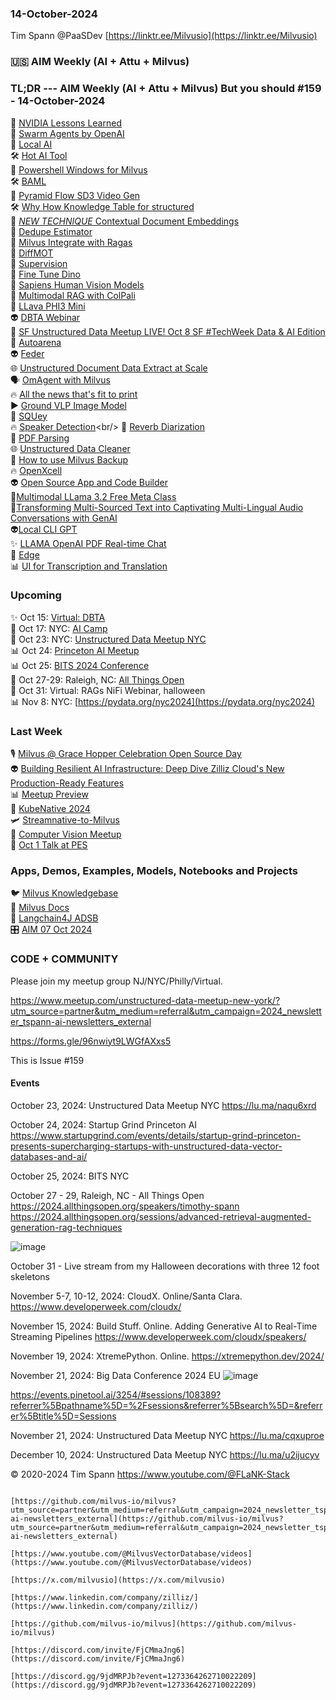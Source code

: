 ### 14-October-2024

Tim Spann @PaaSDev
[https://linktr.ee/Milvusio](https://linktr.ee/Milvusio)

### 🇺🇸 AIM Weekly (AI + Attu + Milvus)  

### TL;DR --- AIM Weekly (AI + Attu + Milvus) But you should   #159 - 14-October-2024
🫶 [NVIDIA Lessons Learned](https://www.linkedin.com/posts/svonava_nvidia-shares-facts-lessons-learned-activity-7249071847378419713-GFnI/) <br/>
🚙 [Swarm Agents by OpenAI](https://github.com/openai/swarm) <br/>
📎 [Local AI](https://localai.io/basics/getting_started/)<br/>
🛠️ [Hot AI Tool](https://github.com/lmstudio-ai/mlx-engine)<br/>
🙅 [Powershell Windows for Milvus](https://github.com/rrg92/ps-milvus) <br/>
🛠️ [BAML](https://github.com/BoundaryML/baml) <br/>
📝 [Pyramid Flow SD3 Video Gen](https://huggingface.co/rain1011/pyramid-flow-sd3)<br/>
🛠️ [Why How Knowledge Table for structured](https://github.com/whyhow-ai/knowledge-table)<br/>
🧐 [*NEW TECHNIQUE* Contextual Document Embeddings](https://huggingface.co/jxm/cde-small-v1)<br/>
📝 [Dedupe Estimator](https://github.com/huggingface/dedupe_estimator) <br/>
💫 [Milvus Integrate with Ragas](https://milvus.io/docs/integrate_with_ragas.md)<br/>
🙌 [DiffMOT](https://github.com/Kroery/DiffMOT)<br/>
🦾 [Supervision](https://github.com/roboflow/supervision)<br/>
📎 [Fine Tune Dino](https://learnopencv.com/fine-tune-dino-self-supervised-learning-segmentation/)<br/>
🚙 [Sapiens Human Vision Models](https://learnopencv.com/sapiens-human-vision-models/)<br/>
🤖 [Multimodal RAG with ColPali](https://learnopencv.com/multimodal-rag-with-colpali/)<br/>
🍔 [LLava PHI3 Mini](https://huggingface.co/xtuner/llava-phi-3-mini-gguf)<br/>
👽 [DBTA Webinar](https://www.dbta.com/Webinars/Details.aspx?EventID=2076&src=zil1)<br/>
🧐 [SF Unstructured Data Meetup LIVE! Oct 8 SF #TechWeek Data & AI Edition](https://www.youtube.com/watch?v=6arNoP4GvWw)<br/>
🍔 [Autoarena](https://github.com/kolenaIO/autoarena)<br/>
👽 [Feder](https://github.com/zilliztech/feder?tab=readme-ov-file)<br/>
🌐 [Unstructured Document Data Extract at Scale](https://medium.com/@zilliz_learn/challenges-in-structured-document-data-extraction-at-scale-with-llms-66ec1077f43f)<br/>
🗣️ [OmAgent with Milvus](https://github.com/om-ai-lab/OmAgent)<br/>
🔥 [All the news that's fit to print](https://www.linkedin.com/pulse/perform-contextual-retrieval-using-milvus-llm-build-lhybc/)<br/>
▶️ [Ground VLP Image Model](https://github.com/om-ai-lab/GroundVLP)<br/>
🚙 [SQUey](https://squey.org/quickstart/)<br/>
🔥 [Speaker Detection](https://github.com/pyannote/pyannote-audio?)<br/>
🍔 [Reverb Diarization](https://github.com/revdotcom/reverb/tree/main/diarization)<br/>
🤖 [PDF Parsing](https://ai.gopubby.com/demystifying-pdf-parsing-06-representative-industry-solutions-5d4a1cfe311b)<br/>
🌐 [Unstructured Data Cleaner](https://github.com/langgenius/dify/tree/0.9.1/api/core/rag/cleaner/unstructured)<br/>
🦾 [How to use Milvus Backup](https://milvus.io/blog/how-to-use-milvus-backup-tool-step-by-step-guide.md?utm_campaign=2024-10-09_newsletter_bi-weekly_zilliz)<br/>
🔥 [OpenXcell](https://www.openxcell.com/milvus/)<br/>
👽 [Open Source App and Code Builder](https://github.com/Pythagora-io/gpt-pilot)<br/>
🦾[Multimodal LLama 3.2 Free Meta Class](https://learn.deeplearning.ai/courses/introducing-multimodal-llama-3-2/lesson/1/introduction)<br/>
🦾[Transforming Multi-Sourced Text into Captivating Multi-Lingual Audio Conversations with GenAI](https://github.com/souzatharsis/podcastfy)<br/>
👽[Local CLI GPT](https://github.com/ErikBjare/gptme)<br/>
✨ [LLAMA OpenAI PDF Real-time Chat](https://github.com/run-llama/voice-chat-pdf)<br/>
🚕 [Edge](https://github.com/lizonghang/tpi-llm)<br/>
📊 [UI for Transcription and Translation](https://github.com/abus-aikorea/voice-pro)<br/>

### Upcoming
✨ Oct 15: [Virtual: DBTA](https://www.dbta.com/Webinars/2076-Data-Engineering-Best-Practices-for-AI.htm)  <br />
🌃 Oct 17: NYC: [AI Camp](https://www.aicamp.ai/event/eventdetails/W2024101714) <br />
🚕 Oct 23: NYC: [Unstructured Data Meetup NYC](https://lu.ma/naqu6xrd)  <br/>
📊 Oct 24: [Princeton AI Meetup](https://www.startupgrind.com/events/details/startup-grind-princeton-presents-supercharging-startups-with-unstructured-data-vector-databases-and-ai/)   <br/>
📊 Oct 25: [BITS 2024 Conference](https://www.bletchley.org/bits-2024) <br/>
📱 Oct 27-29: Raleigh, NC:  [All Things Open](https://2024.allthingsopen.org/sessions/advanced-retrieval-augmented-generation-rag-techniques)  <br/>
🎃 Oct 31: Virtual: RAGs NiFi Webinar, halloween  <br/>
📊 Nov 8: NYC: [https://pydata.org/nyc2024](https://pydata.org/nyc2024)  <br/>


### Last Week

🎙️ [Milvus @ Grace Hopper Celebration Open Source Day](https://www.slideshare.net/slideshow/2024-10-04-grace-hopper-celebration-open-source-day-stefan/272193882)<br/>
👽 [Building Resilient AI Infrastructure: Deep Dive Zilliz Cloud's New Production-Ready Features](https://www.youtube.com/watch?v=R7azT-kxUZI)<br/>
📊 [Meetup Preview](https://www.youtube.com/watch?v=IPO2_qbC-MY)<br/>
🐍 [KubeNative 2024](https://www.youtube.com/watch?v=X5fR2SIS8x8&pp=ygULIlRpbSBTcGFubiI%3D)<br/>
🛩️ [Streamnative-to-Milvus](https://www.youtube.com/watch?v=OthVyTw0X-s)<br/>
🙅 [Computer Vision Meetup](https://www.youtube.com/watch?v=_u-qksXB7pQ)<br/>
🎃 [Oct 1 Talk at PES](https://www.slideshare.net/slideshow/01-oct-2024_pes-vectordatabasesandai-pdf/272128751)<br/>


### Apps, Demos, Examples, Models, Notebooks and Projects

🐦 [Milvus Knowledgebase](https://github.com/tspannhw/AIM-Milvus-KB)<br/>
🔗 [Milvus Docs](https://github.com/tspannhw/AIM-Docs)<br/>
🦙 [Langchain4J ADSB](https://github.com/tspannhw/AIM-Aircraft-J)<br/>
🎛️ [AIM 07 Oct 2024](https://medium.com/@tspann/aim-weekly-for-07-oct-2024-cfdde27cd38e)<br/>



### CODE + COMMUNITY

Please join my meetup group NJ/NYC/Philly/Virtual. 

https://www.meetup.com/unstructured-data-meetup-new-york/?utm_source=partner&utm_medium=referral&utm_campaign=2024_newsletter_tspann-ai-newsletters_external

https://forms.gle/96nwiyt9LWGfAXxs5

This is Issue #159


#### Events



October 23, 2024:   Unstructured Data Meetup NYC
https://lu.ma/naqu6xrd

October 24, 2024:  Startup Grind Princeton AI
https://www.startupgrind.com/events/details/startup-grind-princeton-presents-supercharging-startups-with-unstructured-data-vector-databases-and-ai/

October 25, 2024:  BITS NYC

October 27 - 29, Raleigh, NC - All Things Open
https://2024.allthingsopen.org/speakers/timothy-spann
https://2024.allthingsopen.org/sessions/advanced-retrieval-augmented-generation-rag-techniques

![image](https://github.com/tspannhw/FLiPStackWeekly/assets/18673814/2aae6f12-713b-473a-8d6c-38ec969aa811)

October 31 - Live stream from my Halloween decorations with three 12 foot skeletons

November 5-7, 10-12, 2024:  CloudX.  Online/Santa Clara. https://www.developerweek.com/cloudx/

November 15, 2024: Build Stuff. Online. Adding Generative AI to Real-Time Streaming Pipelines
https://www.developerweek.com/cloudx/speakers/

November 19, 2024: XtremePython. Online.
https://xtremepython.dev/2024/

November 21, 2024: Big Data Conference 2024 EU
![image](https://github.com/user-attachments/assets/e81fb929-0f82-418f-bd14-58288cb03b9a)

https://events.pinetool.ai/3254/#sessions/108389?referrer%5Bpathname%5D=%2Fsessions&referrer%5Bsearch%5D=&referrer%5Btitle%5D=Sessions

November 21, 2024:    Unstructured Data Meetup NYC
https://lu.ma/cqxuproe

December 10, 2024:  Unstructured Data Meetup NYC
https://lu.ma/u2ijucyv

  
&copy; 2020-2024 Tim Spann  https://www.youtube.com/@FLaNK-Stack

~~~~~~~~~~~~~~~ CONNECT ~~~~~~~~~~~~~~~

[https://github.com/milvus-io/milvus?utm_source=partner&utm_medium=referral&utm_campaign=2024_newsletter_tspann-ai-newsletters_external](https://github.com/milvus-io/milvus?utm_source=partner&utm_medium=referral&utm_campaign=2024_newsletter_tspann-ai-newsletters_external)

[https://www.youtube.com/@MilvusVectorDatabase/videos](https://www.youtube.com/@MilvusVectorDatabase/videos)

[https://x.com/milvusio](https://x.com/milvusio)

[https://www.linkedin.com/company/zilliz/](https://www.linkedin.com/company/zilliz/)

[https://github.com/milvus-io/milvus](https://github.com/milvus-io/milvus)

[https://discord.com/invite/FjCMmaJng6](https://discord.com/invite/FjCMmaJng6)

[https://discord.gg/9jdMRPJb?event=1273364262710022209](https://discord.gg/9jdMRPJb?event=1273364262710022209)
